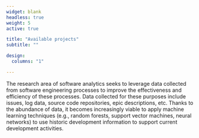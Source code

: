 ```yaml
---
widget: blank
headless: true
weight: 5
active: true

title: "Available projects"
subtitle: ""

design:
  columns: "1"

---
```


The research area of software analytics seeks to leverage data collected from software engineering processes to improve the effectiveness and efficiency of these processes. Data collected for these purposes include issues, log data, source code repositories, epic descriptions, etc. Thanks to the abundance of data, it becomes increasingly viable to apply machine learning techniques (e.g., random forests, support vector machines, neural networks) to use historic development information to support current development activities.